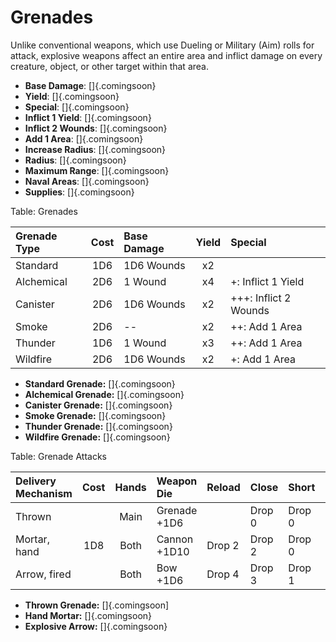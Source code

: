 # Grenades

Unlike conventional weapons, which use Dueling or Military (Aim) rolls
for attack, explosive weapons affect an entire area and inflict damage
on every creature, object, or other target within that area.

  - **Base Damage**: []{.comingsoon}
  - **Yield**: []{.comingsoon}
  - **Special**: []{.comingsoon}
  - **Inflict 1 Yield**: []{.comingsoon}
  - **Inflict 2 Wounds**: []{.comingsoon}
  - **Add 1 Area**: []{.comingsoon}
  - **Increase Radius**: []{.comingsoon}
  - **Radius**: []{.comingsoon}
  - **Maximum Range**: []{.comingsoon}
  - **Naval Areas**: []{.comingsoon}
  - **Supplies**: []{.comingsoon}

Table: Grenades

| Grenade Type | Cost | Base Damage | Yield | Special                |
| :----------- | :--: | :---------- | :---: | :--------------------- |
| Standard     | 1D6  | 1D6 Wounds  | x2    |                        |
| Alchemical   | 2D6  |   1 Wound   | x4    |   +: Inflict 1 Yield   |
| Canister     | 2D6  | 1D6 Wounds  | x2    | +++: Inflict 2 Wounds  |
| Smoke        | 2D6  |     --      | x2    |  ++: Add 1 Area        |
| Thunder      | 1D6  |   1 Wound   | x3    |  ++: Add 1 Area        |
| Wildfire     | 2D6  | 1D6 Wounds  | x2    |   +: Add 1 Area        |


  - **Standard Grenade:** []{.comingsoon}
  - **Alchemical Grenade:** []{.comingsoon}
  - **Canister Grenade:** []{.comingsoon}
  - **Smoke Grenade:** []{.comingsoon}
  - **Thunder Grenade:** []{.comingsoon}
  - **Wildfire Grenade:** []{.comingsoon}

Table: Grenade Attacks

| Delivery Mechanism | Cost | Hands | Weapon Die    | Reload | Close  | Short  | Medium | Long   |
| :----------------- | :--: | :---: | :------------ | :----- | :----- | :----- | :----- | :----- |
| Thrown             |      | Main  | Grenade  +1D6 |        | Drop 0 | Drop 0 | Drop 2 |        |
| Mortar, hand       | 1D8  | Both  | Cannon  +1D10 | Drop 2 | Drop 2 | Drop 0 | Drop 0 | Drop 2 |
| Arrow, fired       |      | Both  | Bow      +1D6 | Drop 4 | Drop 3 | Drop 1 | Drop 3 | Drop 3 |

  - **Thrown Grenade:** []{.comingsoon]
  - **Hand Mortar:** []{.comingsoon}
  - **Explosive Arrow:** []{.comingsoon}

